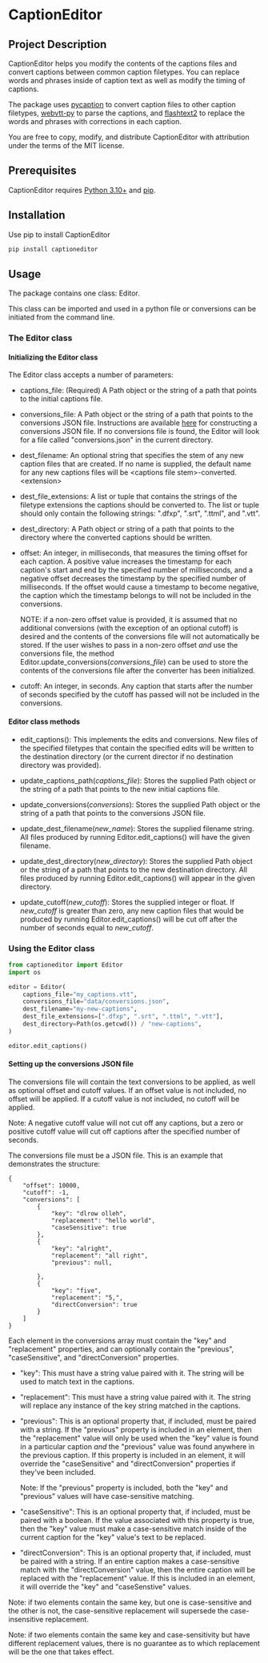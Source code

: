 # CaptionEditor

## Project Description
CaptionEditor helps you modify the contents of the captions files and convert captions between common caption filetypes. You can replace words and phrases inside of caption text as well as modify the timing of captions. 

The package uses [pycaption](https://pypi.org/project/pycaption/) to convert caption files to other caption filetypes, [webvtt-py](https://pypi.org/project/webvtt-py/) to parse the captions, and [flashtext2](https://pypi.org/project/flashtext2/) to replace the words and phrases with corrections in each caption.


You are free to copy, modify, and distribute CaptionEditor with attribution under the terms of the MIT license.

## Prerequisites
CaptionEditor requires [Python 3.10+](https://www.python.org/downloads/) and [pip](https://pip.pypa.io/en/stable/installation/).

## Installation
Use pip to install CaptionEditor

```bash
pip install captioneditor
```

## Usage
The package contains one class: Editor.

This class can be imported and used in a python file or conversions can be initiated from the command line.


### The Editor class
#### Initializing the Editor class
The Editor class accepts a number of parameters:
- captions_file: (Required) A Path object or the string of a path that points to the initial captions file.

- conversions_file: A Path object or the string of a path that points to the conversions JSON file. Instructions are available [here](#setting-up-the-conversions-json-file) for constructing a conversions JSON file. If no conversions file is found, the Editor will look for a file called "conversions.json" in the current directory.

- dest_filename: An optional string that specifies the stem of any new caption files that are created. If no name is supplied, the default name for any new captions files will be &lt;captions file stem&gt;-converted.&lt;extension&gt;

- dest_file_extensions: A list or tuple that contains the strings of the filetype extensions the captions should be converted to. The list or tuple should only contain the following strings: ".dfxp", ".srt", ".ttml", and ".vtt".

- dest_directory: A Path object or string of a path that points to the directory where the converted captions should be written.

- offset: An integer, in milliseconds, that measures the timing offset for each caption. A positive value increases the timestamp for each caption's start and end by the specified number of milliseconds, and a negative offset decreases the timestamp by the specified number of milliseconds. If the offset would cause a timestamp to become negative, the caption which the timestamp belongs to will not be included in the conversions. 

    NOTE: if a non-zero offset value is provided, it is assumed that no additional conversions (with the exception of an optional cutoff) is desired and the contents of the conversions file will not automatically be stored. If the user wishes to pass in a non-zero offset *and* use the conversions file, the method Editor.update_conversions(*conversions_file*) can be used to store the contents of the conversions file after the converter has been initialized.

- cutoff: An integer, in seconds. Any caption that starts after the number of seconds specified by the cutoff has passed will not be included in the conversions.

#### Editor class methods
- edit_captions(): This implements the edits and conversions. New files of the specified filetypes that contain the specified edits will be written to the destination directory (or the current director if no destination directory was provided).

- update_captions_path(*captions_file*): Stores the supplied Path object or the string of a path that points to the new initial captions file.

- update_conversions(*conversions*): Stores the supplied Path object or the string of a path that points to the conversions JSON file.

- update_dest_filename(*new_name*): Stores the supplied filename string. All files produced by running Editor.edit_captions() will have the given filename.

- update_dest_directory(*new_directory*): Stores the supplied Path object or the string of a path that points to the new destination directory. All files produced by running Editor.edit_captions() will appear in the given directory.

- update_cutoff(*new_cutoff*): Stores the supplied integer or float. If *new_cutoff* is greater than zero, any new caption files that would be produced by running Editor.edit_captions() will be cut off after the number of seconds equal to *new_cutoff*.

### Using the Editor class

```python
from captioneditor import Editor
import os

editor = Editor(
    captions_file="my_captions.vtt",
    conversions_file="data/conversions.json",
    dest_filename="my-new-captions",
    dest_file_extensions=[".dfxp", ".srt", ".ttml", ".vtt"],
    dest_directory=Path(os.getcwd()) / "new-captions",
)

editor.edit_captions()

```

#### Setting up the conversions JSON file
The conversions file will contain the text conversions to be applied, as well as optional offset and cutoff values. If an offset value is not included, no offset will be applied. If a cutoff value is not included, no cutoff will be applied.

Note: A negative cutoff value will not cut off any captions, but a zero or positive cutoff value will cut off captions after the specified number of seconds.

The conversions file must be a JSON file. This is an example that demonstrates the structure:
```
{
    "offset": 10000,
    "cutoff": -1, 
    "conversions": [
        {
            "key": "dlrow olleh",
            "replacement": "hello world",
            "caseSensitive": true
        },
        {
            "key": "alright",
            "replacement": "all right",
            "previous": null,
            
        },
        {
            "key": "five",
            "replacement": "5,",
            "directConversion": true
        }
    ]
}
```

Each element in the conversions array must contain the "key" and "replacement" properties, and can optionally contain the "previous", "caseSensitive", and "directConversion" properties.

- "key": This must have a string value paired with it. The string will be used to match text in the captions.

- "replacement": This must have a string value paired with it. The string will replace any instance of the key string matched in the captions.

- "previous": This is an optional property that, if included, must be paired with a string. If the "previous" property is included in an element, then the "replacement" value will only be used when the "key" value is found in a particular caption *and* the "previous" value was found anywhere in the previous caption. If this property is included in an element, it will override the "caseSensitive" and "directConversion" properties if they've been included.

    Note: If the "previous" property is included, both the "key" and "previous" values will have case-sensitive matching.

- "caseSensitive": This is an optional property that, if included, must be paired with a boolean. If the value associated with this property is true, then the "key" value must make a case-sensitive match inside of the current caption for the "key" value's text to be replaced.

- "directConversion": This is an optional property that, if included, must be paired with a string. If an entire caption makes a case-sensitive match with the "directConversion" value, then the entire caption will be replaced with the "replacement" value. If this is included in an element, it will override the "key" and "caseSenstive" values.


Note: if two elements contain the same key, but one is case-sensitive and the other is not, the case-sensitive replacement will supersede the case-insensitive replacement.

Note: if two elements contain the same key and case-sensitivity but have different replacement values, there is no guarantee as to which replacement will be the one that takes effect.


